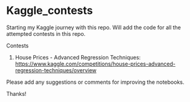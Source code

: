 # Kaggle_contests

Starting my Kaggle journey with this repo.
Will add the code for all the attempted contests in this repo.

Contests
1. House Prices - Advanced Regression Techniques: https://www.kaggle.com/competitions/house-prices-advanced-regression-techniques/overview


Please add any suggestions or comments for improving the notebooks.

Thanks!
